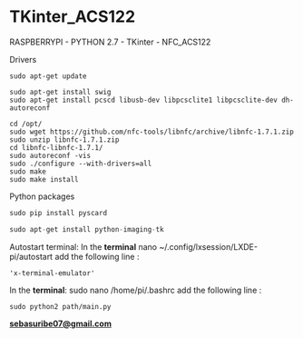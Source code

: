 # TKinter_ACS122

 RASPBERRYPI - PYTHON 2.7 - TKinter - NFC_ACS122

Drivers
```Terminal
sudo apt-get update

sudo apt-get install swig 
sudo apt-get install pcscd libusb-dev libpcsclite1 libpcsclite-dev dh-autoreconf

cd /opt/
sudo wget https://github.com/nfc-tools/libnfc/archive/libnfc-1.7.1.zip
sudo unzip libnfc-1.7.1.zip
cd libnfc-libnfc-1.7.1/
sudo autoreconf -vis
sudo ./configure --with-drivers=all
sudo make
sudo make install

```
Python packages
~~~Python
sudo pip install pyscard

sudo apt-get install python-imaging-tk
~~~

Autostart terminal:
In the **terminal** nano ~/.config/lxsession/LXDE-pi/autostart
add the following line :
```
'x-terminal-emulator'
```
In the **terminal**: sudo nano /home/pi/.bashrc 
add the following line :
```
sudo python2 path/main.py
```


**sebasuribe07@gmail.com**
